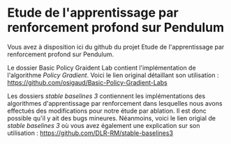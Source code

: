 # Etude de l'apprentissage par renforcement profond sur Pendulum

Vous avez à disposition ici du github du projet Etude de l'apprentissage par renforcement profond sur Pendulum.  

Le dossier Basic Policy Graident Lab contient l'implémentation de l'algorithme _Policy Gradient_. Voici le lien original détaillant son utilisation : https://github.com/osigaud/Basic-Policy-Gradient-Labs  

Les dossiers _stable baselines 3_ contiennent les implémentations des algorithmes d'apprentissage par renforcement dans lesquelles nous avons effectués des modifications pour notre étude par ablation. Il est donc possible qu'il y ait des bugs mineures. Néanmoins, voici le lien origial de _stable baselines 3_ où vous avez également une explication sur son utilisation :
https://github.com/DLR-RM/stable-baselines3  




